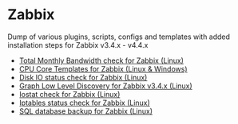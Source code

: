 Zabbix
======
Dump of various plugins, scripts, configs and templates with added installation steps for Zabbix v3.4.x - v4.4.x

- [Total Monthly Bandwidth check for Zabbix (Linux)](https://github.com/tkne/zbxitsc/tree/master/Bandwidth)
- [CPU Core Templates for Zabbix (Linux & Windows)](https://github.com/tkne/zbxitsc/tree/master/CPU%20Cores)
- [Disk IO status check for Zabbix (Linux)](https://github.com/tkne/zbxitsc/tree/master/Disk%20IO)
- [Graph Low Level Discovery for Zabbix v3.4.x (Linux)](https://github.com/tkne/zbxitsc/tree/master/GLLD)
- [Iostat check for Zabbix (Linux)](https://github.com/tkne/zbxitsc/tree/master/Iostat)
- [Iptables status check for Zabbix (Linux)](https://github.com/tkne/zbxitsc/tree/master/Iptables)
- [SQL database backup for Zabbix (Linux)](https://github.com/tkne/zbxitsc/tree/master/SQL%20Backup)
